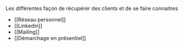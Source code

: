 Les différentes façon de récupérer des clients et de se faire connaitres

* [[Réseau personnel]]
* [[Linkedin]]
* [[Mailing]]
* [[Démarchage en présentiel]]